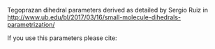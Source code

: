 Tegoprazan dihedral parameters derived as detailed by Sergio Ruiz in http://www.ub.edu/bl/2017/03/16/small-molecule-dihedrals-parametrization/

If you use this parameters please cite:
